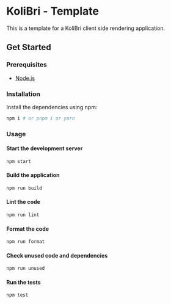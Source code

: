 # KoliBri - Template

This is a template for a KoliBri client side rendering application.

## Get Started

### Prerequisites

- [Node.js](https://nodejs.org/en/)

### Installation

Install the dependencies using npm:

```bash
npm i # or pnpm i or yarn
```

### Usage

#### Start the development server

```bash
npm start
```

#### Build the application

```bash
npm run build
```

#### Lint the code

```bash
npm run lint
```

#### Format the code

```bash
npm run format
```

#### Check unused code and dependencies

```bash
npm run unused
```

#### Run the tests

```bash
npm test
```
